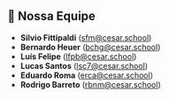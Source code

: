 ## 🚀 Nossa Equipe

- **Silvio Fittipaldi** (sfm@cesar.school)
- **Bernardo Heuer** (bchg@cesar.school)
- **Luís Felipe** (lfpb@cesar.school)
- **Lucas Santos** (lsc7@cesar.school)
- **Eduardo Roma** (erca@cesar.school)
- **Rodrigo Barreto** (rbnm@cesar.school)
